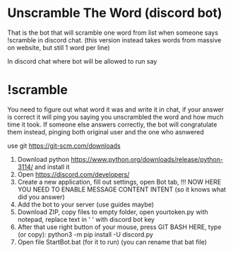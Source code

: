 # Unscramble The Word (discord bot)
That is the bot that will scramble one word from list when someone says !scramble in discord chat.
(this version instead takes words from massive on website, but still 1 word per line)

In discord chat where bot will be allowed to run say
# !scramble

You need to figure out what word it was and write it in chat, if your answer is correct it will ping you saying you unscrambled the word and how much time it took.
If someone else answers correctly, the bot will congratulate them instead, pinging both original user and the one who asnwered 

use git https://git-scm.com/downloads

1. Download python https://www.python.org/downloads/release/python-3114/ and install it
2. Open https://discord.com/developers/
3. Create a new application, fill out settings, open Bot tab, !!! NOW HERE YOU NEED TO ENABLE MESSAGE CONTENT INTENT (so it knows what did you answer)
4. Add the bot to your server (use guides maybe)
5. Download ZIP, copy files to empty folder, open yourtoken.py with notepad, replace text in ' ' with discord bot key
6. After that use right button of your mouse, press GIT BASH HERE, type (or copy):  python3 -m pip install -U discord.py
7. Open file StartBot.bat (for it to run) (you can rename that bat file)
